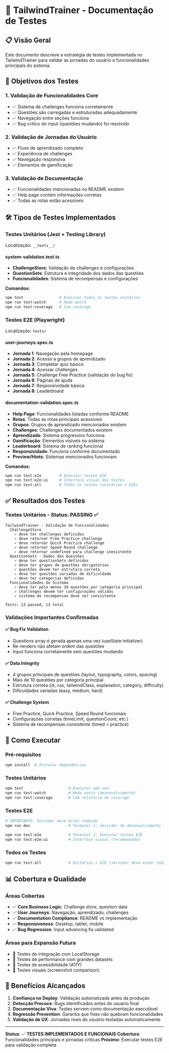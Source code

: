 # 🧪 TailwindTrainer - Documentação de Testes

## 📋 **Visão Geral**

Este documento descreve a estratégia de testes implementada no TailwindTrainer para validar as jornadas do usuário e funcionalidades principais do sistema.

## 🎯 **Objetivos dos Testes**

### 1. **Validação de Funcionalidades Core**

-   ✅ Sistema de challenges funciona corretamente
-   ✅ Questões são carregadas e estruturadas adequadamente
-   ✅ Navegação entre seções funciona
-   ✅ Bug crítico do input (questões mudando) foi resolvido

### 2. **Validação de Jornadas do Usuário**

-   ✅ Fluxo de aprendizado completo
-   ✅ Experiência de challenges
-   ✅ Navegação responsiva
-   ✅ Elementos de gamificação

### 3. **Validação de Documentação**

-   ✅ Funcionalidades mencionadas no README existem
-   ✅ Help page contém informações corretas
-   ✅ Todas as rotas estão acessíveis

## 🛠️ **Tipos de Testes Implementados**

### **Testes Unitários (Jest + Testing Library)**

Localização: `__tests__/`

#### **system-validation.test.ts**

-   **ChallengeStore**: Validação de challenges e configurações
-   **QuestionSets**: Estrutura e integridade dos dados das questões
-   **Funcionalidades**: Sistema de recompensas e configurações

**Comandos:**

```bash
npm test                # Executar todos os testes unitários
npm run test:watch      # Modo watch
npm run test:coverage   # Com coverage
```

### **Testes E2E (Playwright)**

Localização: `tests/`

#### **user-journeys.spec.ts**

-   **Jornada 1**: Navegação pela homepage
-   **Jornada 2**: Acesso a grupos de aprendizado
-   **Jornada 3**: Completar quiz básico
-   **Jornada 4**: Acessar challenges
-   **Jornada 5**: Challenge Free Practice (validação do bug fix)
-   **Jornada 6**: Páginas de ajuda
-   **Jornada 7**: Responsividade básica
-   **Jornada 8**: Leaderboard

#### **documentation-validation.spec.ts**

-   **Help Page**: Funcionalidades listadas conforme README
-   **Rotas**: Todas as rotas principais acessíveis
-   **Grupos**: Grupos de aprendizado mencionados existem
-   **Challenges**: Challenges documentados existem
-   **Aprendizado**: Sistema progressivo funciona
-   **Gamificação**: Elementos visíveis no sistema
-   **Leaderboard**: Sistema de ranking funcional
-   **Responsividade**: Funciona conforme documentado
-   **Preview/Hints**: Sistemas mencionados funcionam

**Comandos:**

```bash
npm run test:e2e        # Executar testes E2E
npm run test:e2e:ui     # Interface visual dos testes
npm run test:all        # Todos os testes (unitários + E2E)
```

## ✅ **Resultados dos Testes**

### **Testes Unitários - Status: PASSING** ✅

```
TailwindTrainer - Validação de Funcionalidades
  ChallengeStore
    ✓ deve ter challenges definidos
    ✓ deve retornar Free Practice challenge
    ✓ deve retornar Quick Practice challenge
    ✓ deve retornar Speed Round challenge
    ✓ deve retornar undefined para challenge inexistente
  QuestionSets - Dados das Questões
    ✓ deve ter questionSets definidos
    ✓ deve ter grupos de questões obrigatórios
    ✓ questões devem ter estrutura correta
    ✓ deve ter questões variadas de dificuldade
    ✓ deve ter categorias definidas
  Funcionalidades do Sistema
    ✓ deve ter pelo menos 10 questões por categoria principal
    ✓ challenges devem ter configurações válidas
    ✓ sistema de recompensas deve ser consistente

Tests: 13 passed, 13 total
```

### **Validações Importantes Confirmadas**

#### ✅ **Bug Fix Validation**

-   Questions array é gerada apenas uma vez (useState initializer)
-   Re-renders não afetam ordem das questões
-   Input funciona corretamente sem questões mudando

#### ✅ **Data Integrity**

-   4 grupos principais de questões (layout, typography, colors, spacing)
-   Mais de 10 questões por categoria principal
-   Estrutura correta (id, css, tailwindClass, explanation, category, difficulty)
-   Dificuldades variadas (easy, medium, hard)

#### ✅ **Challenge System**

-   Free Practice, Quick Practice, Speed Round funcionais
-   Configurações corretas (timeLimit, questionCount, etc.)
-   Sistema de recompensas consistente (timed > practice)

## 🚀 **Como Executar**

### **Pré-requisitos**

```bash
npm install  # Instalar dependências
```

### **Testes Unitários**

```bash
npm test                    # Executar uma vez
npm run test:watch          # Modo watch (desenvolvimento)
npm run test:coverage       # Com relatório de coverage
```

### **Testes E2E**

```bash
# IMPORTANTE: Servidor deve estar rodando
npm run dev                 # Terminal 1: Servidor de desenvolvimento

npm run test:e2e            # Terminal 2: Executar testes E2E
npm run test:e2e:ui         # Interface visual (recomendado)
```

### **Todos os Testes**

```bash
npm run test:all            # Unitários + E2E (servidor deve estar rodando)
```

## 📊 **Cobertura e Qualidade**

### **Áreas Cobertas**

-   ✅ **Core Business Logic**: Challenge store, question data
-   ✅ **User Journeys**: Navegação, aprendizado, challenges
-   ✅ **Documentation Compliance**: README vs implementação
-   ✅ **Responsiveness**: Desktop, tablet, mobile
-   ✅ **Bug Regression**: Input advancing fix validated

### **Áreas para Expansão Futura**

-   🔄 Testes de integração com LocalStorage
-   🔄 Testes de performance com grandes datasets
-   🔄 Testes de acessibilidade (A11Y)
-   🔄 Testes visuais (screenshot comparison)

## 🎯 **Benefícios Alcançados**

1. **Confiança no Deploy**: Validação automatizada antes da produção
2. **Detecção Precoce**: Bugs identificados antes do usuário final
3. **Documentação Viva**: Testes servem como documentação executável
4. **Regressão Prevention**: Garantia que fixes não quebram funcionalidades
5. **Validação de UX**: Jornadas reais do usuário testadas automaticamente

---

**Status**: ✅ **TESTES IMPLEMENTADOS E FUNCIONAIS**
**Cobertura**: Funcionalidades principais e jornadas críticas
**Próximo**: Executar testes E2E para validação completa
